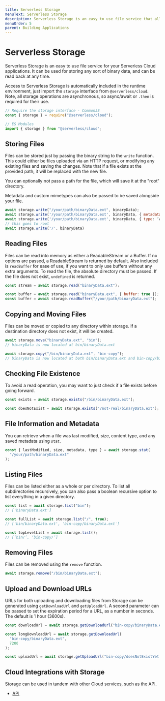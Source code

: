```yaml
---
title: Serverless Storage
menuText: Serverless Storage
description: Serverless Storage is an easy to use file service that allows for file system like applications in a serverless environment.
menuOrder: 5
parent: Building Applications
---
```


# Serverless Storage

Serverless Storage is an easy to use file service for your Serverless Cloud applications. It can be used for storing any sort of binary data, and can be read back at any time.

Access to Serverless Storage is automatically included in the runtime environment, just import the `storage` interface from `@serverless/cloud`. Note, all storage operations are asynchronous, so async/await or `.then` is required for their use.

```javascript
// Require the storage interface - CommonJS
const { storage } = require("@serverless/cloud");

// ES Modules
import { storage } from "@serverless/cloud";
```

## Storing Files

Files can be stored just by passing the binary string to the `write` function. This could either be files uploaded via an HTTP request, or modifying any existing files and saving the changes. Note that if a file exists at the provided path, it will be replaced with the new file.

You can optionally not pass a path for the file, which will save it at the "root" directory.

Metadata and custom mimetypes can also be passed to be saved alongside your file.

```javascript
await storage.write("/your/path/binaryData.ext", binaryData);
await storage.write('/your/path/binaryData.ext', binaryData, { metadata: { isThisAFile: true } })
await storage.write('/your/path/binaryData.ext', binaryData, { type: ‘application/octet-stream’ })
// this goes to root
await storage.write('/', binaryData)
```

## Reading Files

Files can be read into memory as either a ReadableStream or a Buffer. If no options are passed, a ReadableStream is returned by default.
Also included is `readBuffer` for ease of use, if you want to only use buffers without any extra arguments. To read the file, the absolute directory must be passed. If the file does not exist, `undefined` is returned.

```javascript
const stream = await storage.read("binaryData.ext");

const buffer = await storage.read("binaryData.ext", { buffer: true });
const buffer = await storage.readBuffer("/your/path/binaryData.ext");
```

## Copying and Moving Files

Files can be moved or copied to any directory within storage. If a destination directory does not exist, it will be created.

```javascript
await storage.move("binaryData.ext", "bin");
// binaryData is now located at bin/binaryData.ext

await storage.copy("/bin/binaryData.ext", "bin-copy");
// binaryData is now located at both bin/binaryData.ext and bin-copy/binaryData.ext
```

## Checking File Existence

To avoid a read operation, you may want to just check if a file exists before going forward.

```javascript
const exists = await storage.exists("/bin/binaryData.ext");

const doesNotExist = await storage.exists("/not-real/binaryData.ext");
```

## File Information and Metadata

You can retrieve when a file was last modified, size, content type, and any saved metadata using `stat`.

```javascript
const { lastModified, size, metadata, type } = await storage.stat(
  "/your/path/binaryData.ext"
);
```

## Listing Files

Files can be listed either as a whole or per directory. To list all subdirectories recursively, you can also pass a boolean recursive option to list everything in a given directory.

```javascript
const list = await storage.list("bin");
// ['binaryData.ext']

const fullList = await storage.list("/", true);
// ['bin/binaryData.ext', 'bin-copy/binaryData.ext']

const topLevelList = await storage.list();
// [‘bin/’, ‘bin-copy/’]
```

## Removing Files

Files can be removed using the `remove` function.

```javascript
await storage.remove("/bin/binaryData.ext");
```

## Upload and Download URLs

URLs for both uploading and downloading files from Storage can be generated using `getDownloadUrl` and `getUploadUrl`. A second parameter can be passed to set the expiration period for a URL, as a number in seconds. The default is 1 hour (3600s).

```javascript
const downloadUrl = await storage.getDownloadUrl("bin-copy/binaryData.ext");

const longDownloadUrl = await storage.getDownloadUrl(
  "bin-copy/binaryData.ext",
  7200
);

const uploadUrl = await storage.getUploadUrl("bin-copy/doesNotExistYet.ext");
```

## Cloud Integrations with Storage

Storage can be used in tandem with other Cloud services, such as the API.

- [API](/cloud/docs/apps/api)
